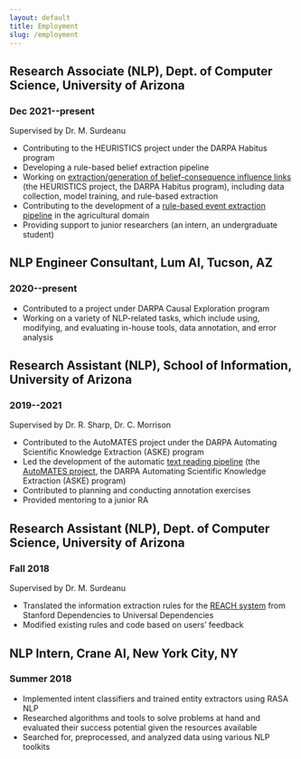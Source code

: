 ```yaml
---
layout: default
title: Employment
slug: /employment
---
```


## Research Associate (NLP), Dept. of Computer Science, University of Arizona

### Dec 2021--present

Supervised by Dr. M. Surdeanu


- Contributing to the HEURISTICS project under the DARPA Habitus program
- Developing a rule-based belief extraction pipeline
- Working on [extraction/generation of belief-consequence influence links](https://aclanthology.org/2022.insights-1.22/) (the HEURISTICS project, the DARPA Habitus program), including data collection, model training, and rule-based extraction
- Contributing to the development of a [rule-based event extraction pipeline](https://github.com/clulab/habitus) in the agricultural domain
- Providing support to junior researchers (an intern, an undergraduate student)


## NLP Engineer Consultant, Lum AI, Tucson, AZ

### 2020--present

- Contributed to a project under DARPA Causal Exploration program
- Working on a variety of NLP-related tasks, which include using, modifying, and evaluating in-house tools, data annotation, and error analysis


## Research Assistant (NLP), School of Information, University of Arizona

### 2019--2021

Supervised by Dr. R. Sharp, Dr. C. Morrison

- Contributed to the AutoMATES project under the DARPA Automating Scientific Knowledge Extraction (ASKE) program
- Led the development of the automatic [text reading pipeline](https://aclanthology.org/2020.lrec-1.269/) (the [AutoMATES project](https://github.com/ml4ai/automates), the DARPA Automating Scientific Knowledge Extraction (ASKE) program)
- Contributed to planning and conducting annotation exercises
- Provided mentoring to a junior RA


## Research Assistant (NLP), Dept. of Computer Science, University of Arizona

### Fall 2018

Supervised by Dr. M. Surdeanu


- Translated the information extraction rules for the [REACH system](https://github.com/clulab/reach) from Stanford Dependencies to Universal Dependencies
- Modified existing rules and code based on users’ feedback

## NLP Intern,  Crane AI, New York City, NY

### Summer 2018

- Implemented intent classifiers and trained entity extractors using RASA NLP
- Researched algorithms and tools to solve problems at hand and evaluated their success
potential given the resources available
- Searched for, preprocessed, and analyzed data using various NLP toolkits
